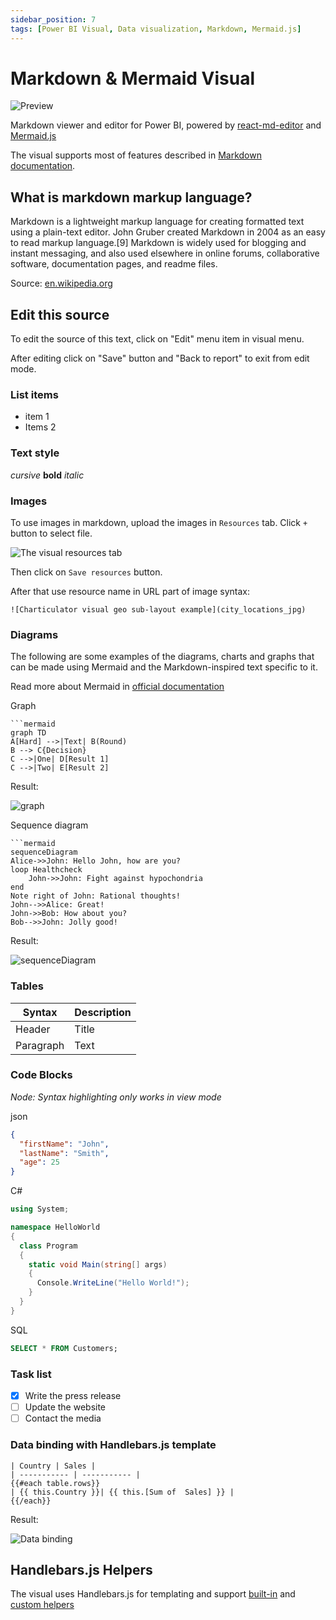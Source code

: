 ```yaml
---
sidebar_position: 7
tags: [Power BI Visual, Data visualization, Markdown, Mermaid.js]
---
```


# Markdown & Mermaid Visual

![Preview](./editor-preview.png)

Markdown viewer and editor for Power BI, powered by [react-md-editor](https://github.com/uiwjs/react-md-editor) and [Mermaid.js](https://mermaid.js.org/intro/)

The visual supports most of features described in [Markdown documentation](https://www.markdownguide.org/basic-syntax/).

## What is markdown markup language?

Markdown is a lightweight markup language for creating formatted text using a plain-text editor. John Gruber created Markdown in 2004 as an easy to read markup language.[9] Markdown is widely used for blogging and instant messaging, and also used elsewhere in online forums, collaborative software, documentation pages, and readme files.

Source: [en.wikipedia.org](https://en.wikipedia.org/wiki/Markdown)

## Edit this source

To edit the source of this text, click on "Edit" menu item in visual menu.

After editing click on "Save" button and "Back to report" to exit from edit mode.

### List items

* item 1
* Items 2

### Text style

*cursive* **bold** _italic_

### Images

To use images in markdown, upload the images in `Resources` tab. Click `+` button to select file.

![The visual resources tab](./visual_resources.png)

Then click on `Save resources` button.

After that use resource name in URL part of image syntax:

`![Charticulator visual geo sub-layout example](city_locations_jpg)`

### Diagrams

The following are some examples of the diagrams, charts and graphs that can be made using Mermaid and the Markdown-inspired text specific to it. 

Read more about Mermaid in [official documentation](https://mermaid.js.org/intro/)

Graph

```
```mermaid
graph TD
A[Hard] -->|Text| B(Round)
B --> C{Decision}
C -->|One| D[Result 1]
C -->|Two| E[Result 2]
```

Result:

![graph](graph1.png)

Sequence diagram

```
```mermaid
sequenceDiagram
Alice->>John: Hello John, how are you?
loop Healthcheck
    John->>John: Fight against hypochondria
end
Note right of John: Rational thoughts!
John-->>Alice: Great!
John->>Bob: How about you?
Bob-->>John: Jolly good!
```

Result:

![sequenceDiagram](graph2.png)

### Tables

| Syntax      | Description |
| ----------- | ----------- |
| Header      | Title       |
| Paragraph   | Text        |

### Code Blocks

*Node: Syntax highlighting only works in view mode*

json

```json
{
  "firstName": "John",
  "lastName": "Smith",
  "age": 25
}
```

C#

```csharp
using System;

namespace HelloWorld
{
  class Program
  {
    static void Main(string[] args)
    {
      Console.WriteLine("Hello World!");    
    }
  }
}
```

SQL

```sql
SELECT * FROM Customers;
```

### Task list

- [x] Write the press release
- [ ] Update the website
- [ ] Contact the media

### Data binding with Handlebars.js template

```
| Country | Sales |
| ----------- | ----------- |
{{#each table.rows}}
| {{ this.Country }}| {{ this.[Sum of  Sales] }} |
{{/each}}
```

Result:

![Data binding](./data-binding.png)

## Handlebars.js Helpers

The visual uses Handlebars.js for templating and support [built-in](https://handlebarsjs.com/guide/builtin-helpers.html) and [custom helpers](./../handelbars-visual/helpers.md)
